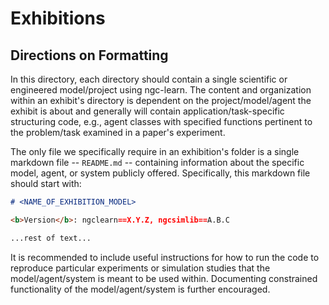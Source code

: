 # Exhibitions

## Directions on Formatting

In this directory, each directory should contain a single scientific or
engineered model/project using ngc-learn. The content and organization within
an exhibit's directory is dependent on the project/model/agent the exhibit is 
about and generally will contain application/task-specific structuring code, 
e.g., agent classes with specified functions pertinent to the problem/task 
examined in a paper's experiment. 
<!--Datasets should not be stored in this repo but instead referenced
to their source locations.-->

The only file we specifically require in an exhibition's folder is a single
markdown file -- `README.md` -- containing information about the specific model,
agent, or system publicly offered. Specifically, this markdown file should
start with:
```markdown
# <NAME_OF_EXHIBITION_MODEL>

<b>Version</b>: ngclearn==X.Y.Z, ngcsimlib==A.B.C

...rest of text...
```

It is recommended to include useful instructions
for how to run the code to reproduce particular experiments or simulation studies that
the model/agent/system is meant to be used within. Documenting constrained
functionality of the model/agent/system is further encouraged.
